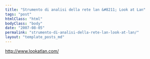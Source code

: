 ```yaml
---
title: "Strumento di analisi della rete lan &#8211; Look at Lan"
tags: "post"
htmlClass: "html"
bodyClass: "body"
date: "2007-08-05"
permalink: "strumento-di-analisi-della-rete-lan-look-at-lan/"
layout: "template_posts_md"
---
```

<p><a href="http://www.lookatlan.com/">http://www.lookatlan.com/</a></p>
